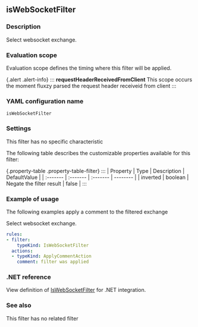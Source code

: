 ## isWebSocketFilter

### Description

Select websocket exchange.

### Evaluation scope

Evaluation scope defines the timing where this filter will be applied. 

{.alert .alert-info}
:::
**requestHeaderReceivedFromClient** This scope occurs the moment fluxzy parsed the request header receiveid from client
:::

### YAML configuration name

    isWebSocketFilter

### Settings

This filter has no specific characteristic

The following table describes the customizable properties available for this filter: 

{.property-table .property-table-filter}
:::
| Property | Type | Description | DefaultValue |
| :------- | :------- | :------- | -------- |
| inverted | boolean | Negate the filter result | false |
:::

### Example of usage

The following examples apply a comment to the filtered exchange

Select websocket exchange.

```yaml
rules:
- filter:
    typeKind: IsWebSocketFilter
  actions:
  - typeKind: ApplyCommentAction
    comment: filter was applied
```


### .NET reference

View definition of [IsWebSocketFilter](https://docs.fluxzy.io/api/Fluxzy.Rules.Filters.IsWebSocketFilter.html) for .NET integration.

### See also

This filter has no related filter


